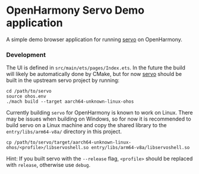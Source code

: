 # OpenHarmony Servo Demo application

A simple demo browser application for running [servo] on OpenHarmony.

### Development

The UI is defined in `src/main/ets/pages/Index.ets`.
In the future the build will likely be automatically done by CMake, but for now [servo] should be built in the upstream 
servo project by running:

```
cd /path/to/servo
source ohos.env
./mach build --target aarch64-unknown-linux-ohos
```

Currently building `servo` for OpenHarmony is known to work on Linux. There may be issues when building on Windows,
so for now it is recommended to build servo on a Linux machine and copy the shared library to the
`entry/libs/arm64-v8a/` directory in this project.

```
cp /path/to/servo/target/aarch64-unknown-linux-ohos/<profile>/libservoshell.so entry/libs/arm64-v8a/libservoshell.so
```

Hint: If you built servo with the `--release` flag, `<profile>` should be replaced with `release`, otherwise use `debug`.



[servo]: https://github.com/servo/servo
[OpenHarmony]: https://gitee.com/openharmony/docs/blob/master/en/OpenHarmony-Overview.md